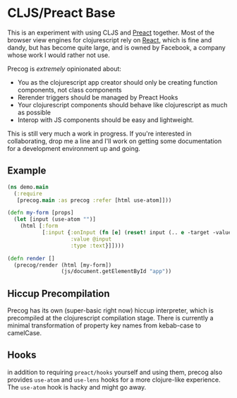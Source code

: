 # CLJS/Preact Base

This is an experiment with using CLJS and [Preact](https://preactjs.com) together. Most of the browser view engines for clojurescript rely on [React](https://reactjs.org), which is fine and dandy, but has become quite large, and is owned by Facebook, a company whose work I would rather not use.

Precog is *extremely* opinionated about:

- You as the clojurescript app creator should only be creating function components, not class components
- Rerender triggers should be managed by Preact Hooks
- Your clojurescript components should behave like clojurescript as much as possible
- Interop with JS components should be easy and lightweight.

This is still very much a work in progress. If you're interested in collaborating, drop me a line and I'll work on getting some documentation for a development environment up and going.

## Example

``` clojure
(ns demo.main
  (:require
   [precog.main :as precog :refer [html use-atom]]))

(defn my-form [props]
  (let [input (use-atom "")]
    (html [:form
           [:input {:onInput (fn [e] (reset! input (.. e -target -value)))
                    :value @input
                    :type :text}]])))

(defn render []
  (precog/render (html [my-form])
                 (js/document.getElementById "app"))
```

## Hiccup Precompilation

Precog has its own (super-basic right now) hiccup interpreter, which is precompiled at the clojurescript compilation stage. There is currently a minimal transformation of property key names from kebab-case to camelCase.

## Hooks

in addition to requiring `preact/hooks` yourself and using them, precog also provides `use-atom` and `use-lens` hooks for a more clojure-like experience. The `use-atom` hook is hacky and might go away.
